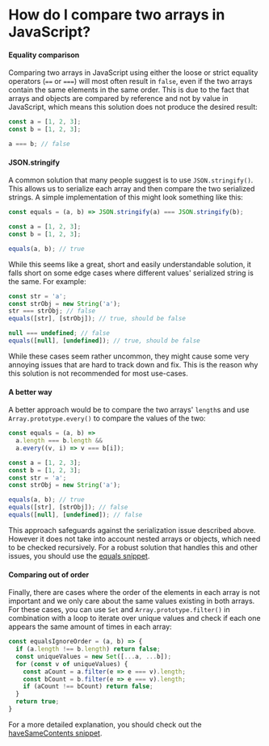 # How do I compare two arrays in JavaScript?

#### Equality comparison

Comparing two arrays in JavaScript using either the loose or strict equality operators (`==` or `===`) will most often result in `false`, even if the two arrays contain the same elements in the same order. This is due to the fact that arrays and objects are compared by reference and not by value in JavaScript, which means this solution does not produce the desired result:

```js
const a = [1, 2, 3];
const b = [1, 2, 3];

a === b; // false
```

#### JSON.stringify

A common solution that many people suggest is to use `JSON.stringify()`. This allows us to serialize each array and then compare the two serialized strings. A simple implementation of this might look something like this:

```js
const equals = (a, b) => JSON.stringify(a) === JSON.stringify(b);

const a = [1, 2, 3];
const b = [1, 2, 3];

equals(a, b); // true
```

While this seems like a great, short and easily understandable solution, it falls short on some edge cases where different values' serialized string is the same. For example:

```js
const str = 'a';
const strObj = new String('a');
str === strObj; // false
equals([str], [strObj]); // true, should be false

null === undefined; // false
equals([null], [undefined]); // true, should be false
```

While these cases seem rather uncommon, they might cause some very annoying issues that are hard to track down and fix. This is the reason why this solution is not recommended for most use-cases.

#### A better way

A better approach would be to compare the two arrays' `length`s and use `Array.prototype.every()` to compare the values of the two:

```js
const equals = (a, b) =>
  a.length === b.length &&
  a.every((v, i) => v === b[i]);

const a = [1, 2, 3];
const b = [1, 2, 3];
const str = 'a';
const strObj = new String('a');

equals(a, b); // true
equals([str], [strObj]); // false
equals([null], [undefined]); // false
```

This approach safeguards against the serialization issue described above. However it does not take into account nested arrays or objects, which need to be checked recursively. For a robust solution that handles this and other issues, you should use the [equals snippet](https://github.com/mindulle/Documents/blob/main/js/s/equals/README.md).

#### Comparing out of order

Finally, there are cases where the order of the elements in each array is not important and we only care about the same values existing in both arrays. For these cases, you can use `Set` and `Array.prototype.filter()` in combination with a loop to iterate over unique values and check if each one appears the same amount of times in each array:

```js
const equalsIgnoreOrder = (a, b) => {
  if (a.length !== b.length) return false;
  const uniqueValues = new Set([...a, ...b]);
  for (const v of uniqueValues) {
    const aCount = a.filter(e => e === v).length;
    const bCount = b.filter(e => e === v).length;
    if (aCount !== bCount) return false;
  }
  return true;
}
```

For a more detailed explanation, you should check out the [haveSameContents snippet](https://github.com/mindulle/Documents/blob/main/js/s/have-same-contents/README.md).
